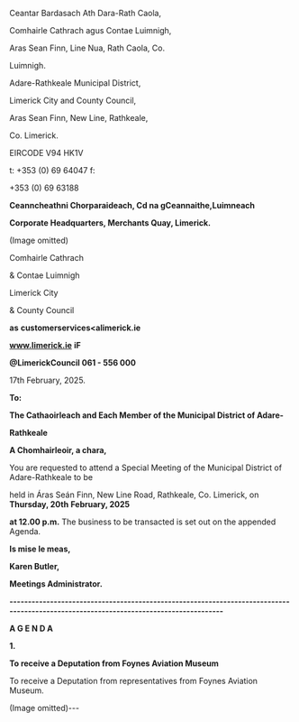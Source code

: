 Ceantar Bardasach Ath Dara-Rath Caola,

Comhairle Cathrach agus Contae Luimnigh,

Aras Sean Finn, Line Nua, Rath Caola, Co.

Luimnigh.

Adare-Rathkeale Municipal District,

Limerick City and County Council,

Aras Sean Finn, New Line, Rathkeale,

Co. Limerick.

EIRCODE V94 HK1V

t: +353 (0) 69 64047 f:

+353 (0) 69 63188

**Ceanncheathni Chorparaideach, Cd na gCeannaithe,Luimneach**

**Corporate Headquarters, Merchants Quay, Limerick.**

(Image omitted)

Comhairle Cathrach

& Contae Luimnigh

Limerick City

& County Council

**as** **customerservices<alimerick.ie**

**www.limerick.ie** **iF**

**@LimerickCouncil 061 - 556 000**

17th February, 2025.

**To:**

**The Cathaoirleach and Each Member of the Municipal District of Adare-**

**Rathkeale**

**A Chomhairleoir, a chara,**

You are requested to attend a Special Meeting of the Municipal District of Adare-Rathkeale to be

held in Áras Seán Finn, New Line Road, Rathkeale, Co. Limerick, on **Thursday, 20th** **February, 2025**

**at 12.00 p.m.**  The business to be transacted is set out on the appended Agenda.

**Is mise le meas,**

**Karen Butler,**

**Meetings Administrator.**

**--------------------------------------------------------------------------------------------------------------------------------------**

**A G E N D A**

**1.**

**To receive a Deputation from Foynes Aviation Museum**

To receive a Deputation from representatives from Foynes Aviation Museum.

(Image omitted)---

